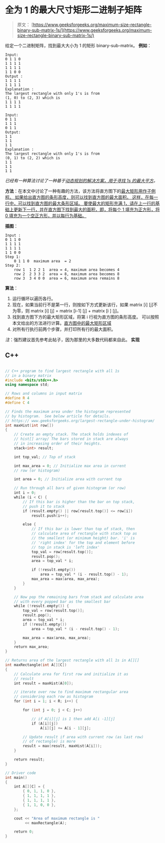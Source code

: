 # 全为 1 的最大尺寸矩形二进制子矩阵

> 原文： [https://www.geeksforgeeks.org/maximum-size-rectangle-binary-sub-matrix-1s/](https://www.geeksforgeeks.org/maximum-size-rectangle-binary-sub-matrix-1s/)

给定一个二进制矩阵，找到最大大小为 1 的矩形 binary-sub-matrix。
**例如**：

```
Input:
0 1 1 0
1 1 1 1
1 1 1 1
1 1 0 0
Output :
1 1 1 1
1 1 1 1
Explanation : 
The largest rectangle with only 1's is from 
(1, 0) to (2, 3) which is
1 1 1 1
1 1 1 1 

Input:
0 1 1
1 1 1
0 1 1      
Output:
1 1
1 1
1 1
Explanation : 
The largest rectangle with only 1's is from 
(0, 1) to (2, 2) which is
1 1
1 1
1 1

```



*已经有一种算法讨论了一种基于[动态规划的解决方案，用于寻找 1s 的最大平方](https://www.geeksforgeeks.org/maximum-size-sub-matrix-with-all-1s-in-a-binary-matrix/)。*

**方法**：在本文中讨论了一种有趣的方法，该方法将直方图下的[最大矩形用作子例程。
如果给出直方图的条形高度，则可以找到直方图的最大面积。 这样，在每一行中，可以找到直方图的最大条形区域。 要使最大的矩形充满 1，请在上一行的基础上更新下一行，并在直方图下找到最大的面积，即，将每个 1 填充为正方形，将 0 填充为一个空正方形，并以每行为基础。](https://www.geeksforgeeks.org/largest-rectangle-under-histogram/)

**插图**：

```
Input :
0 1 1 0
1 1 1 1
1 1 1 1
1 1 0 0
Step 1: 
    0 1 1 0  maximum area  = 2
Step 2:
    row 1  1 2 2 1  area = 4, maximum area becomes 4
    row 2  2 3 3 2  area = 8, maximum area becomes 8
    row 3  3 4 0 0  area = 6, maximum area remains 8

```

**算法**：

1.  运行循环以遍历各行。
2.  现在，如果当前行不是第一行，则按如下方式更新该行，如果 matrix [i] [j]不为零，则 matrix [i] [j] = matrix [i-1] [j] + matrix [i ] [j]。
3.  找到直方图下方的最大矩形区域，将第 i 行视为直方图的条形高度。 可以按照本文给出的方法进行计算。[直方图中的最大矩形区域](https://www.geeksforgeeks.org/largest-rectangle-under-histogram/)
4.  对所有行执行前两个步骤，并打印所有行的最大面积。

*注*：强烈建议首先参考此帖子，因为那里的大多数代码都来自此。
**实现**

## C++ 

```cpp

// C++ program to find largest rectangle with all 1s 
// in a binary matrix 
#include <bits/stdc++.h> 
using namespace std; 

// Rows and columns in input matrix 
#define R 4 
#define C 4 

// Finds the maximum area under the histogram represented 
// by histogram.  See below article for details. 
// https:// www.geeksforgeeks.org/largest-rectangle-under-histogram/ 
int maxHist(int row[]) 
{ 
    // Create an empty stack. The stack holds indexes of 
    // hist[] array/ The bars stored in stack are always 
    // in increasing order of their heights. 
    stack<int> result; 

    int top_val; // Top of stack 

    int max_area = 0; // Initialize max area in current 
    // row (or histogram) 

    int area = 0; // Initialize area with current top 

    // Run through all bars of given histogram (or row) 
    int i = 0; 
    while (i < C) { 
        // If this bar is higher than the bar on top stack, 
        // push it to stack 
        if (result.empty() || row[result.top()] <= row[i]) 
            result.push(i++); 

        else { 
            // If this bar is lower than top of stack, then 
            // calculate area of rectangle with stack top as 
            // the smallest (or minimum height) bar. 'i' is 
            // 'right index' for the top and element before 
            // top in stack is 'left index' 
            top_val = row[result.top()]; 
            result.pop(); 
            area = top_val * i; 

            if (!result.empty()) 
                area = top_val * (i - result.top() - 1); 
            max_area = max(area, max_area); 
        } 
    } 

    // Now pop the remaining bars from stack and calculate area 
    // with every popped bar as the smallest bar 
    while (!result.empty()) { 
        top_val = row[result.top()]; 
        result.pop(); 
        area = top_val * i; 
        if (!result.empty()) 
            area = top_val * (i - result.top() - 1); 

        max_area = max(area, max_area); 
    } 
    return max_area; 
} 

// Returns area of the largest rectangle with all 1s in A[][] 
int maxRectangle(int A[][C]) 
{ 
    // Calculate area for first row and initialize it as 
    // result 
    int result = maxHist(A[0]); 

    // iterate over row to find maximum rectangular area 
    // considering each row as histogram 
    for (int i = 1; i < R; i++) { 

        for (int j = 0; j < C; j++) 

            // if A[i][j] is 1 then add A[i -1][j] 
            if (A[i][j]) 
                A[i][j] += A[i - 1][j]; 

        // Update result if area with current row (as last row) 
        // of rectangle) is more 
        result = max(result, maxHist(A[i])); 
    } 

    return result; 
} 

// Driver code 
int main() 
{ 
    int A[][C] = { 
        { 0, 1, 1, 0 }, 
        { 1, 1, 1, 1 }, 
        { 1, 1, 1, 1 }, 
        { 1, 1, 0, 0 }, 
    }; 

    cout << "Area of maximum rectangle is "
         << maxRectangle(A); 

    return 0; 
} 

```